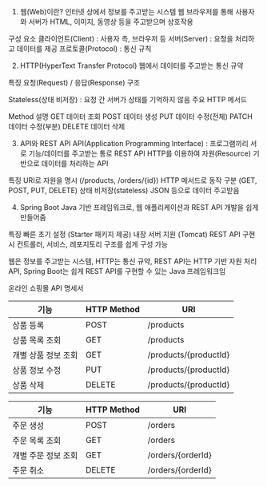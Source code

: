 1. 웹(Web)이란?
인터넷 상에서 정보를 주고받는 시스템
웹 브라우저를 통해 사용자와 서버가 HTML, 이미지, 동영상 등을 주고받으며 상호작용

구성 요소
클라이언트(Client) : 사용자 측, 브라우저 등
서버(Server) : 요청을 처리하고 데이터를 제공
프로토콜(Protocol) : 통신 규칙

2. HTTP(HyperText Transfer Protocol)
웹에서 데이터를 주고받는 통신 규약

특징
요청(Request) / 응답(Response) 구조

Stateless(상태 비저장) : 요청 간 서버가 상태를 기억하지 않음
주요 HTTP 메서드

Method	설명
GET	데이터 조회
POST	데이터 생성
PUT	데이터 수정(전체)
PATCH	데이터 수정(부분)
DELETE	데이터 삭제

3. API와 REST API
API(Application Programming Interface) : 프로그램끼리 서로 기능/데이터를 주고받는 통로
REST API
HTTP를 이용하여 자원(Resource) 기반으로 데이터를 처리하는 API

특징
URI로 자원을 명시 (/products, /orders/{id})
HTTP 메서드로 동작 구분 (GET, POST, PUT, DELETE)
상태 비저장(stateless)
JSON 등으로 데이터 주고받음

4. Spring Boot
Java 기반 프레임워크로, 웹 애플리케이션과 REST API 개발을 쉽게 만들어줌

특징
빠른 초기 설정 (Starter 패키지 제공)
내장 서버 지원 (Tomcat)
REST API 구현 시 컨트롤러, 서비스, 레포지토리 구조를 쉽게 구성 가능


웹은 정보를 주고받는 시스템, HTTP는 통신 규약, REST API는 HTTP 기반 자원 처리 API, Spring Boot는 쉽게 REST API를 구현할 수 있는 Java 프레임워크임


온라인 쇼핑몰 API 명세서

| 기능          | HTTP Method | URI                   |
| ----------- | ----------- | --------------------- |
| 상품 등록       | POST        | /products             |
| 상품 목록 조회    | GET         | /products             |
| 개별 상품 정보 조회 | GET         | /products/{productId} |
| 상품 정보 수정    | PUT         | /products/{productId} |
| 상품 삭제       | DELETE      | /products/{productId} |

| 기능          | HTTP Method | URI               |
| ----------- | ----------- | ----------------- |
| 주문 생성       | POST        | /orders           |
| 주문 목록 조회    | GET         | /orders           |
| 개별 주문 정보 조회 | GET         | /orders/{orderId} |
| 주문 취소       | DELETE      | /orders/{orderId} |

